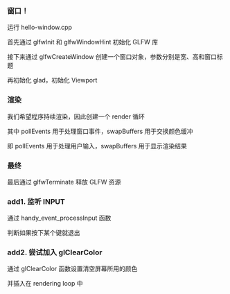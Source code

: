 ### 窗口！

运行 hello-window.cpp

首先通过 glfwInit 和 glfwWindowHint 初始化 GLFW 库

接下来通过 glfwCreateWindow 创建一个窗口对象，参数分别是宽、高和窗口标题

再初始化 glad，初始化 Viewport

### 渲染

我们希望程序持续渲染，因此创建一个 render 循环

其中 pollEvents 用于处理窗口事件，swapBuffers 用于交换颜色缓冲

即 pollEvents 用于处理用户输入，swapBuffers 用于显示渲染结果

### 最终

最后通过 glfwTerminate 释放 GLFW 资源

### add1. 监听 INPUT

通过 handy_event_processInput 函数

判断如果按下某个键就退出

### add2. 尝试加入 glClearColor

通过 glClearColor 函数设置清空屏幕所用的颜色

并插入在 rendering loop 中
